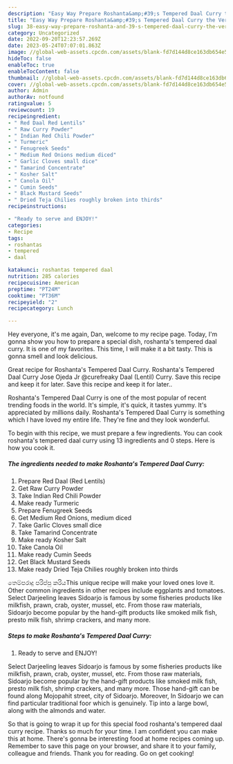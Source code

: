 ```yaml
---
description: "Easy Way Prepare Roshanta&amp;#39;s Tempered Daal Curry the Very Delicious"
title: "Easy Way Prepare Roshanta&amp;#39;s Tempered Daal Curry the Very Delicious"
slug: 38-easy-way-prepare-roshanta-and-39-s-tempered-daal-curry-the-very-delicious
category: Uncategorized
date: 2022-09-20T12:23:57.269Z
date: 2023-05-24T07:07:01.863Z
image: //global-web-assets.cpcdn.com/assets/blank-fd7d144d8ce163db654e5a02c40b08a2775adb7897d16e4062681dc7e1b2800f.png
hideToc: false
enableToc: true
enableTocContent: false
thumbnail: //global-web-assets.cpcdn.com/assets/blank-fd7d144d8ce163db654e5a02c40b08a2775adb7897d16e4062681dc7e1b2800f.png
cover: //global-web-assets.cpcdn.com/assets/blank-fd7d144d8ce163db654e5a02c40b08a2775adb7897d16e4062681dc7e1b2800f.png
author: Admin
authorAv: notfound
ratingvalue: 5
reviewcount: 19
recipeingredient:
- " Red Daal Red Lentils"
- " Raw Curry Powder"
- " Indian Red Chili Powder"
- " Turmeric"
- " Fenugreek Seeds"
- " Medium Red Onions medium diced"
- " Garlic Cloves small dice"
- " Tamarind Concentrate"
- " Kosher Salt"
- " Canola Oil"
- " Cumin Seeds"
- " Black Mustard Seeds"
- " Dried Teja Chilies roughly broken into thirds"
recipeinstructions:

- "Ready to serve and ENJOY!"
categories:
- Recipe
tags:
- roshantas
- tempered
- daal

katakunci: roshantas tempered daal 
nutrition: 285 calories
recipecuisine: American
preptime: "PT24M"
cooktime: "PT36M"
recipeyield: "2"
recipecategory: Lunch

---
```



Hey everyone, it's me again, Dan, welcome to my recipe page. Today, I'm gonna show you how to prepare a special dish, roshanta&#39;s tempered daal curry. It is one of my favorites. This time, I will make it a bit tasty. This is gonna smell and look delicious.

Great recipe for Roshanta&#39;s Tempered Daal Curry. Roshanta&#39;s Tempered Daal Curry Jose Ojeda Jr @curefreaky Daal (Lentil) Curry. Save this recipe and keep it for later. Save this recipe and keep it for later..

Roshanta&#39;s Tempered Daal Curry is one of the most popular of recent trending foods in the world. It's simple, it's quick, it tastes yummy. It's appreciated by millions daily. Roshanta&#39;s Tempered Daal Curry is something which I have loved my entire life. They're fine and they look wonderful.


To begin with this recipe, we must prepare a few ingredients. You can cook roshanta&#39;s tempered daal curry using 13 ingredients and 0 steps. Here is how you cook it.

<!--inarticleads1-->

##### The ingredients needed to make Roshanta&#39;s Tempered Daal Curry:

1. Prepare  Red Daal (Red Lentils)
1. Get  Raw Curry Powder
1. Take  Indian Red Chili Powder
1. Make ready  Turmeric
1. Prepare  Fenugreek Seeds
1. Get  Medium Red Onions, medium diced
1. Take  Garlic Cloves small dice
1. Take  Tamarind Concentrate
1. Make ready  Kosher Salt
1. Take  Canola Oil
1. Make ready  Cumin Seeds
1. Get  Black Mustard Seeds
1. Make ready  Dried Teja Chilies roughly broken into thirds


තෙම්පරාදු පරිප්පු කරියThis unique recipe will make your loved ones love it. Other common ingredients in other recipes include eggplants and tomatoes. Select Darjeeling leaves Sidoarjo is famous by some fisheries products like milkfish, prawn, crab, oyster, mussel, etc. From those raw materials, Sidoarjo become popular by the hand-gift products like smoked milk fish, presto milk fish, shrimp crackers, and many more. 

<!--inarticleads2-->

##### Steps to make Roshanta&#39;s Tempered Daal Curry:


1. Ready to serve and ENJOY!

Select Darjeeling leaves Sidoarjo is famous by some fisheries products like milkfish, prawn, crab, oyster, mussel, etc. From those raw materials, Sidoarjo become popular by the hand-gift products like smoked milk fish, presto milk fish, shrimp crackers, and many more. Those hand-gift can be found along Mojopahit street, city of Sidoarjo. Moreover, In Sidoarjo we can find particular traditional foor which is genuinely. Tip into a large bowl, along with the almonds and water. 

So that is going to wrap it up for this special food roshanta&#39;s tempered daal curry recipe. Thanks so much for your time. I am confident you can make this at home. There's gonna be interesting food at home recipes coming up. Remember to save this page on your browser, and share it to your family, colleague and friends. Thank you for reading. Go on get cooking!
